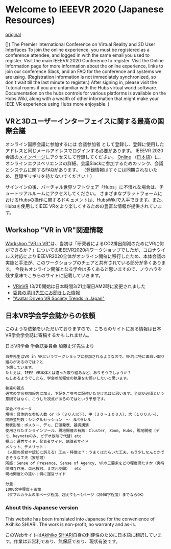 # Welcome to IEEEVR 2020 (Japanese Resources)
[original](https://hubs.ieeevr.online/)

[](
The Premier International Conference on Virtual Reality and 3D User Interfaces
To join the online experience, you must be registered as a conference attendee, and logged in with the same email you used to register. Visit the main IEEEVR 2020 Conference to register. Visit the Online Information page for more information about the online experience, links to join our conference Slack, and an FAQ for the conference and systems we are using. (Registration information is not immediately synchronized, so don't wait till the last minute to register.)
After signing in, please visit the Tutorial rooms if you are unfamiliar with the Hubs virtual world software. Documentation on the hubs controls for various platforms is available on the Hubs Wiki, along with a wealth of other information that might make your IEEE VR experience using Hubs more enjoyable.
)

## VRと3Dユーザーインターフェイスに関する最高の国際会議

オンライン国際会議に参加するには 会議参加者 として登録し、登録に使用したアドレスと同じメールアドレスでログインする必要があります。 
IEEEVR 2020会議の[メインページ](http://ieeevr.org/2020)にアクセスして登録してください。
[Online](http://ieeevr.org/2020/online/) （[日本語](online.md)）に、オンラインエクスペリエンスの詳細、会議Slackに参加するためのリンク、会議とシステムに関するFAQがあります。
（登録情報はすぐには同期されないため、登録ギリギリを待たないでください！）

サインインの後、バーチャル世界ソフトウェア「Hubs」に不慣れな場合は、チュートリアルルームにアクセスしてください。
さまざまなプラットフォームにおけるHubsの操作に関するドキュメントは、[HubsWiki](https://github.com/mozilla/hubs/wiki/Hubs-Controls)で入手できます。また、Hubsを使用してIEEE VRをより楽しくするための豊富な情報が提供されています。

## Workshop "VR in VR"関連情報
[Workshop "VR in VR"](https://sites.google.com/view/vrinvr2020)は、当初は「研究者によるCO2排出削減のためにVRに何ができるか？」についてのIEEEVR2020内ワークショップでしたが、コロナウイルス対応によりIEEEVR2020全体がオンライン開催に移行したため、本体会議の実施と手法が、このワークショップのチェアと共有されている部分が多くあります。
今後もオンライン開催となる学会は多くあると思いますので、ノウハウを残す意味でこちらのサイトに記載していきます。

- [VRinVR](VRinVR.md) (3/21)開始は日本時間3/21土曜日AM2時に変更されました
- [委員の清川先生にお聞きした情報](kiyokiyo.md)
- ["Avatar Driven VR Society Trends in Japan"](AvatarDrivenVRSocietyTrendsinJapan.md)

## 日本VR学会学会誌からの依頼

このような依頼をいただいておりますので、こちらのサイトにある情報は日本VR学会学会誌に寄稿するかもしれません。

日本VR学会 学会誌委員会 加藤史洋先生より
```2020年6月末発行のVR学会誌にて、オンライン開催学会の参加報告について小特集の企画をすすめています。
白井先生はVR in VRというワークショップに参加されるようなので、VR的に特に面白い取り組みがあるのでは？と
予想しています。
たとえば、IEEE-VR本体とは違った取り組みなど、ありそうでしょうか？
もしあるようでしたら、学会参加報告の執筆をお願いしたいと思います。
```

```
執筆の視点
通常の学会参加報告に加え、下記をご参考に記述いただければと思います。全部が必須という意図ではなく、こうした視点があるのではという予想です。

学会パラメータ
規模：具体的な参加人数 or 小（３０人以下）、中（３０～１００人）、大（１００人～）、
同時並列数：シングルセッション　～　Nパラレル
発表形態：ポスター、デモ、口頭発表、基調講演
使用されたオンラインツール、現地開催の有無：Cluster, Zoom, Hubs, 現地開催（デモ、keynoteのみ、ビデオ放映で代替）etc
視点：運営サイド、発表者サイド、聴講者サイド
メリット、デメリット：
（人間の感覚や認知に訴える）工夫・特徴は？：うまくはたらいた工夫、もう少しなんとかできそうな工夫（妄想可）
所感：Sense of Presence, Sense of Agency, VRの三要素をどの程度満たすか（実時間相互作用、自己投射、３次元空間）  etc
現地開催との違い：特に運営サイド

分量：
1000文字程度＋画像
（ダブルカラムの半ページ程度、超えても～1ページ（2000字程度）までならOK）
```

### About this Japanese version
This website has been translated into Japanese for the convenience of Akihiko SHIARI. The work is non-profit, no warranty and as-is.

このWebサイトは<a href="https://kaitas.github.io/">Akihiko SHIARI</a>自身の利便性のために日本語に翻訳しています。作業は非営利であり、無保証であり、現状有姿です。